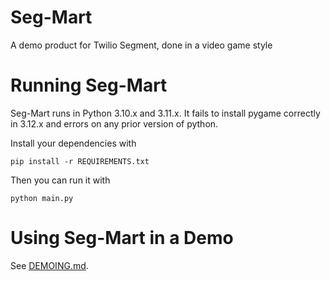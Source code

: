 # Seg-Mart
A demo product for Twilio Segment, done in a video game style

# Running Seg-Mart

Seg-Mart runs in Python 3.10.x and 3.11.x.  It fails to install pygame correctly in 3.12.x and errors on any prior version of python.


Install your dependencies with

`pip install -r REQUIREMENTS.txt`

Then you can run it with

`python main.py`

# Using Seg-Mart in a Demo
See [DEMOING.md](DEMOING.md).